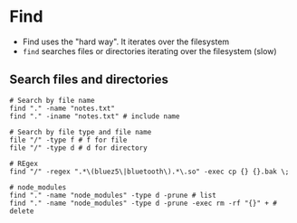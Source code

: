 # Find

- Find uses the "hard way". It iterates over the filesystem
- `find` searches files or directories iterating over the filesystem (slow)

## Search files and directories

```shell
# Search by file name
find "." -name "notes.txt"
find "." -iname "notes.txt" # include name

# Search by file type and file name
file "/" -type f # f for file
file "/" -type d # d for directory

# REgex
find "/" -regex ".*\(bluez5\|bluetooth\).*\.so" -exec cp {} {}.bak \;

# node_modules
find "." -name "node_modules" -type d -prune # list
find "." -name "node_modules" -type d -prune -exec rm -rf "{}" + # delete
```
